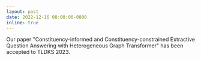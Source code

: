 ```yaml
---
layout: post
date: 2022-12-16 08:00:00-0800
inline: true
---
```


Our paper "Constituency-informed and Constituency-constrained Extractive Question Answering with Heterogeneous Graph Transformer" has been accepted to TLDKS 2023.
